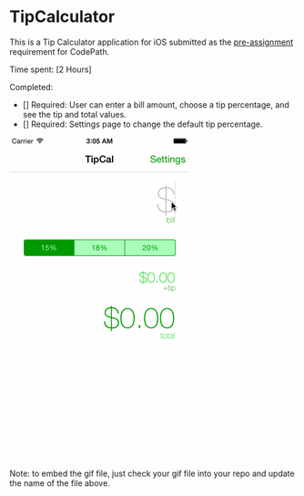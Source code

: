 # TipCalculator

This is a Tip Calculator application for iOS submitted as the [pre-assignment](https://gist.github.com/timothy1ee/7747214) requirement for CodePath.

Time spent: [2 Hours]

Completed:

* [] Required: User can enter a bill amount, choose a tip percentage, and see the tip and total values.
* [] Required: Settings page to change the default tip percentage.

![Video Walkthrough](tip-calc.gif)

Note: to embed the gif file, just check your gif file into your repo and update the name of the file above.
